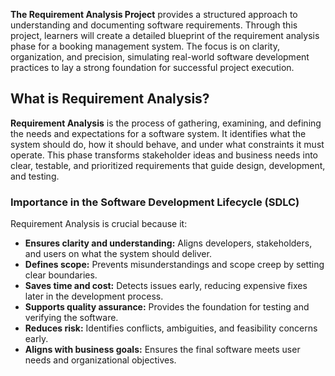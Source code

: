 **The Requirement Analysis Project** 
provides a structured approach to understanding and documenting software requirements. Through this project, learners will create a detailed blueprint of the requirement analysis phase for a booking management system. The focus is on clarity, organization, and precision, simulating real-world software development practices to lay a strong foundation for successful project execution.

## What is Requirement Analysis?

**Requirement Analysis** is the process of gathering, examining, and defining the needs and expectations for a software system. It identifies what the system should do, how it should behave, and under what constraints it must operate. This phase transforms stakeholder ideas and business needs into clear, testable, and prioritized requirements that guide design, development, and testing.

### Importance in the Software Development Lifecycle (SDLC)
Requirement Analysis is crucial because it:

- **Ensures clarity and understanding:** Aligns developers, stakeholders, and users on what the system should deliver.
- **Defines scope:** Prevents misunderstandings and scope creep by setting clear boundaries.
- **Saves time and cost:** Detects issues early, reducing expensive fixes later in the development process.
- **Supports quality assurance:** Provides the foundation for testing and verifying the software.
- **Reduces risk:** Identifies conflicts, ambiguities, and feasibility concerns early.
- **Aligns with business goals:** Ensures the final software meets user needs and organizational objectives.




